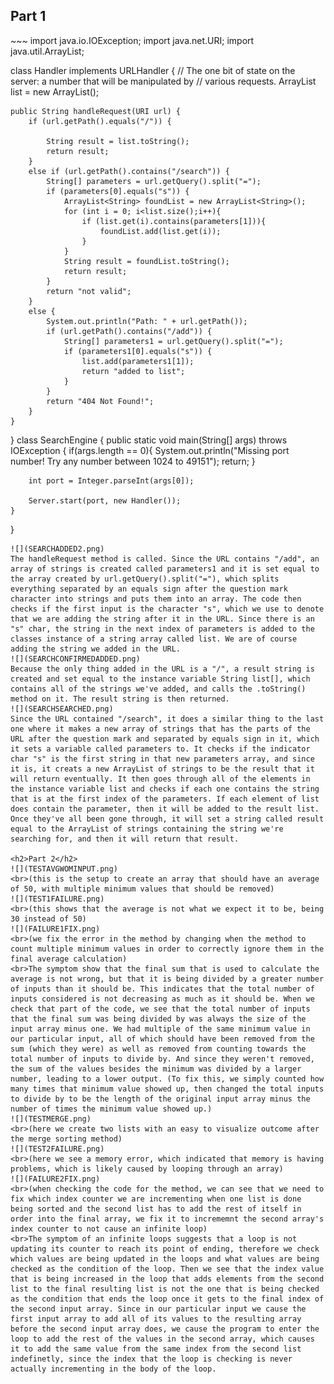 <h2>Part 1</h2>
~~~
import java.io.IOException;
import java.net.URI;
import java.util.ArrayList;

class Handler implements URLHandler {
    // The one bit of state on the server: a number that will be manipulated by
    // various requests.
    ArrayList<String> list = new ArrayList<String>();

    public String handleRequest(URI url) {
        if (url.getPath().equals("/")) {

            String result = list.toString();
            return result;
        } 
        else if (url.getPath().contains("/search")) {
            String[] parameters = url.getQuery().split("=");
            if (parameters[0].equals("s")) {
                ArrayList<String> foundList = new ArrayList<String>();
                for (int i = 0; i<list.size();i++){
                    if (list.get(i).contains(parameters[1])){
                        foundList.add(list.get(i));
                    }
                }
                String result = foundList.toString();
                return result; 
            }
            return "not valid";
        } 
        else {
            System.out.println("Path: " + url.getPath());
            if (url.getPath().contains("/add")) {
                String[] parameters1 = url.getQuery().split("=");
                if (parameters1[0].equals("s")) {
                    list.add(parameters1[1]);
                    return "added to list";
                }
            }
            return "404 Not Found!";
        }
    }
}
class SearchEngine {
    public static void main(String[] args) throws IOException {
        if(args.length == 0){
            System.out.println("Missing port number! Try any number between 1024 to 49151");
            return;
        }

        int port = Integer.parseInt(args[0]);

        Server.start(port, new Handler());
    }
}
~~~
![](SEARCHADDED2.png)
The handleRequest method is called. Since the URL contains "/add", an array of strings is created called parameters1 and it is set equal to the array created by url.getQuery().split("="), which splits everything separated by an equals sign after the question mark character into strings and puts them into an array. The code then checks if the first input is the character "s", which we use to denote that we are adding the string after it in the URL. Since there is an "s" char, the string in the next index of parameters is added to the classes instance of a string array called list. We are of course adding the string we added in the URL.
![](SEARCHCONFIRMEDADDED.png)
Because the only thing added in the URL is a "/", a result string is created and set equal to the instance variable String list[], which contains all of the strings we've added, and calls the .toString() method on it. The result string is then returned.
![](SEARCHSEARCHED.png)
Since the URL contained "/search", it does a similar thing to the last one where it makes a new array of strings that has the parts of the URL after the question mark and separated by equals sign in it, which it sets a variable called parameters to. It checks if the indicator char "s" is the first string in that new parameters array, and since it is, it creats a new ArrayList of strings to be the result that it will return eventually. It then goes through all of the elements in the instance variable list and checks if each one contains the string that is at the first index of the parameters. If each element of list does contain the parameter, then it will be added to the result list. Once they've all been gone through, it will set a string called result equal to the ArrayList of strings containing the string we're searching for, and then it will return that result.

<h2>Part 2</h2>
![](TESTAVGWOMINPUT.png)
<br>(this is the setup to create an array that should have an average of 50, with multiple minimum values that should be removed)
![](TEST1FAILURE.png)
<br>(this shows that the average is not what we expect it to be, being 30 instead of 50)
![](FAILURE1FIX.png)
<br>(we fix the error in the method by changing when the method to count multiple minimum values in order to correctly ignore them in the final average calculation)
<br>The symptom show that the final sum that is used to calculate the average is not wrong, but that it is being divided by a greater number of inputs than it should be. This indicates that the total number of inputs considered is not decreasing as much as it should be. When we check that part of the code, we see that the total number of inputs that the final sum was being divided by was always the size of the input array minus one. We had multiple of the same minimum value in our particular input, all of which should have been removed from the sum (which they were) as well as removed from counting towards the total number of inputs to divide by. And since they weren't removed, the sum of the values besides the minimum was divided by a larger number, leading to a lower output. (To fix this, we simply counted how many times that minimum value showed up, then changed the total inputs to divide by to be the length of the original input array minus the number of times the minimum value showed up.)
![](TESTMERGE.png)
<br>(here we create two lists with an easy to visualize outcome after the merge sorting method)
![](TEST2FAILURE.png)
<br>(here we see a memory error, which indicated that memory is having problems, which is likely caused by looping through an array)
![](FAILURE2FIX.png)
<br>(when checking the code for the method, we can see that we need to fix which index counter we are incrementing when one list is done being sorted and the second list has to add the rest of itself in order into the final array, we fix it to incrememnt the second array's index counter to not cause an infinite loop)
<br>The symptom of an infinite loops suggests that a loop is not updating its counter to reach its point of ending, therefore we check which values are being updated in the loops and what values are being checked as the condition of the loop. Then we see that the index value that is being increased in the loop that adds elements from the second list to the final resulting list is not the one that is being checked as the condition that ends the loop once it gets to the final index of the second input array. Since in our particular input we cause the first input array to add all of its values to the resulting array before the second input array does, we cause the program to enter the loop to add the rest of the values in the second array, which causes it to add the same value from the same index from the second list indefinetly, since the index that the loop is checking is never actually incrementing in the body of the loop.
